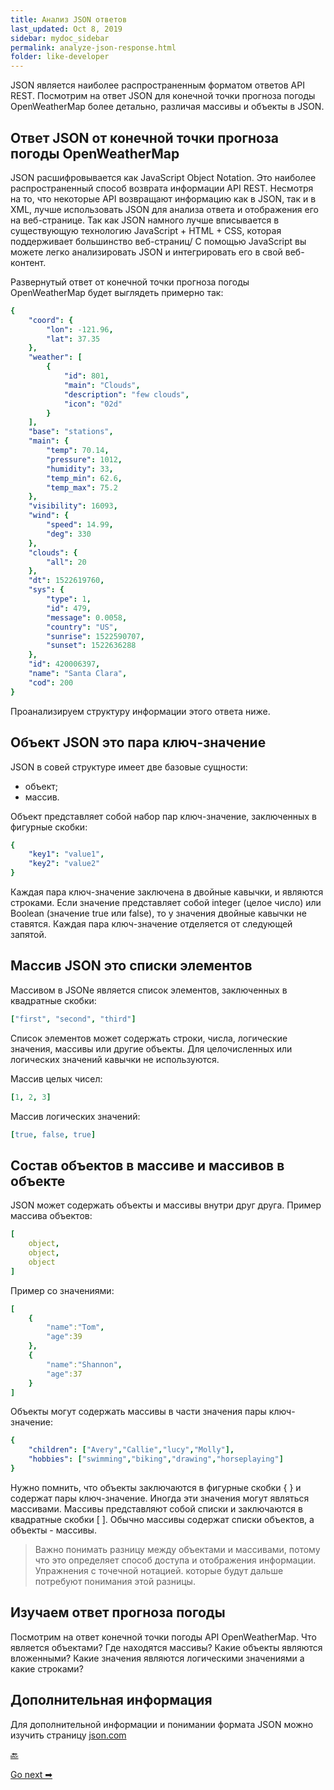 ```yaml
---
title: Анализ JSON ответов
last_updated: Oct 8, 2019
sidebar: mydoc_sidebar
permalink: analyze-json-response.html
folder: like-developer
---
```


JSON является наиболее распространенным форматом ответов API REST. Посмотрим на ответ JSON для конечной точки прогноза погоды OpenWeatherMap более детально, различая массивы и объекты в JSON.

<a name="responce"></a>
## Ответ JSON от конечной точки прогноза погоды OpenWeatherMap

JSON расшифровывается как JavaScript Object Notation. Это наиболее распространенный способ возврата информации API REST. Несмотря на то, что некоторые API возвращают информацию как в JSON, так и в XML, лучше использовать JSON для анализа ответа и отображения его на веб-странице. Так как JSON намного лучше вписывается в существующую технологию JavaScript + HTML + CSS, которая поддерживает большинство веб-страниц/ С помощью JavaScript вы можете легко анализировать JSON и интегрировать его в свой веб-контент.

Развернутый ответ от конечной точки прогноза погоды OpenWeatherMap будет выглядеть примерно так:

```yaml
{
    "coord": {
        "lon": -121.96,
        "lat": 37.35
    },
    "weather": [
        {
            "id": 801,
            "main": "Clouds",
            "description": "few clouds",
            "icon": "02d"
        }
    ],
    "base": "stations",
    "main": {
        "temp": 70.14,
        "pressure": 1012,
        "humidity": 33,
        "temp_min": 62.6,
        "temp_max": 75.2
    },
    "visibility": 16093,
    "wind": {
        "speed": 14.99,
        "deg": 330
    },
    "clouds": {
        "all": 20
    },
    "dt": 1522619760,
    "sys": {
        "type": 1,
        "id": 479,
        "message": 0.0058,
        "country": "US",
        "sunrise": 1522590707,
        "sunset": 1522636288
    },
    "id": 420006397,
    "name": "Santa Clara",
    "cod": 200
}
```

Проанализируем структуру информации этого ответа ниже.

<a name="objects"></a>
## Объект JSON это пара ключ-значение

JSON в совей структуре имеет две базовые сущности:

- объект;
- массив.

Объект представляет собой набор пар ключ-значение, заключенных в фигурные скобки:

```yaml
{
    "key1": "value1",
    "key2": "value2"
}
```

Каждая пара ключ-значение заключена в двойные кавычки, и  являются строками. Если значение представляет собой integer (целое число) или Boolean (значение true или false), то у значения двойные кавычки не ставятся. Каждая пара ключ-значение отделяется от следующей запятой.

<a name="arrays"></a>
## Массив JSON это списки элементов

Массивом в JSONe является список элементов, заключенных в квадратные скобки:

```yaml
["first", "second", "third"]
```
Список элементов может содержать строки, числа, логические значения, массивы или другие объекты. Для целочисленных или логических значений кавычки не используются.

Массив целых чисел:

```yaml
[1, 2, 3]
```

Массив логических значений:

```yaml
[true, false, true]     
```

<a name="mix"></a>
## Состав объектов в массиве и массивов в объекте

JSON может содержать объекты и массивы внутри друг друга. Пример массива объектов:

```yaml
[
    object,
    object,
    object
]
```

Пример со значениями:

```yaml
[  
    {  
        "name":"Tom",
        "age":39
    },
    {  
        "name":"Shannon",
        "age":37
    }
]
```

Объекты могут содержать массивы в части значения пары ключ-значение:

```yaml
{
    "children": ["Avery","Callie","lucy","Molly"],
    "hobbies": ["swimming","biking","drawing","horseplaying"]
}
```

Нужно помнить, что объекты заключаются в фигурные скобки { } и содержат пары ключ-значение. Иногда эти значения могут являться массивами. Массивы представляют собой списки и заключаются в квадратные скобки [ ]. Обычно массивы содержат списки объектов, а объекты - массивы.    

> Важно понимать разницу между объектами и массивами, потому что это определяет способ доступа и отображения информации. Упражнения с точечной нотацией. которые будут дальше потребуют понимания этой разницы.

<a name="examine"></a>
## Изучаем ответ прогноза погоды

Посмотрим на ответ конечной точки погоды API OpenWeatherMap. Что является объектами? Где находятся массивы? Какие объекты являются вложенными? Какие значения являются логическими значениями а какие строками?

<a name="more"></a>
## Дополнительная информация

Для дополнительной информации и понимании формата JSON можно изучить страницу [json.com](http://json.com/)

[🔙](use-methods-with-curl.html)

[Go next ➡](inspect-json.html)
